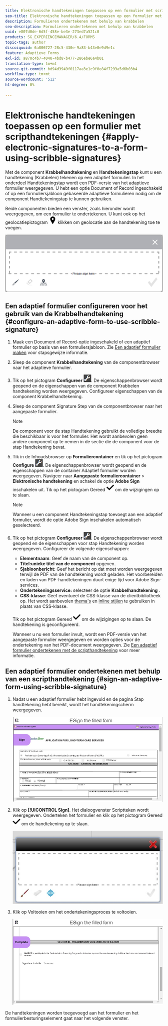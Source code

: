 ```yaml
---
title: Elektronische handtekeningen toepassen op een formulier met scripthandtekeningen
seo-title: Elektronische handtekeningen toepassen op een formulier met scripthandtekeningen
description: Formulieren ondertekenen met behulp van krabbelen
seo-description: Formulieren ondertekenen met behulp van krabbelen
uuid: e807d0de-6d5f-458e-be3e-273ed7a521c0
products: SG_EXPERIENCEMANAGER/6.4/FORMS
topic-tags: author
discoiquuid: 6a806727-28c5-430e-9a83-b43e0e9d9e1c
feature: Adaptieve Forms
exl-id: a870c4b7-4040-4bd8-b477-286ebe6a4b01
translation-type: tm+mt
source-git-commit: bd94d3949f0117aa3e1c9f0e84f7293a5d6b03b4
workflow-type: tm+mt
source-wordcount: '512'
ht-degree: 0%

---
```


# Elektronische handtekeningen toepassen op een formulier met scripthandtekeningen {#apply-electronic-signatures-to-a-form-using-scribble-signatures}

Met de component **Krabbelhandtekening** en **Handtekeningstap** kunt u een handtekening (Krabbelen) tekenen op een adaptief formulier. In het onderdeel Handtekeningstap wordt een PDF-versie van het adaptieve formulier weergegeven. U hebt een optie Document of Record ingeschakeld of op een formuliersjabloon gebaseerde adaptieve formulieren nodig om de component Handtekeningstap te kunnen gebruiken.

Beide componenten bieden een venster, zoals hieronder wordt weergegeven, om een formulier te ondertekenen. U kunt ook op het geolocatiepictogram ![aem_6_3_geolocation](assets/aem_6_3_geolocation.png) klikken om geolocatie aan de handtekening toe te voegen.

![Dialoogvenster Krabbelen](assets/scribble-signature.png)

## Een adaptief formulier configureren voor het gebruik van de Krabbelhandtekening {#configure-an-adaptive-form-to-use-scribble-signature}

1. Maak een Document of Record-optie ingeschakeld of een adaptief formulier op basis van een formuliersjabloon. Zie [Een adaptief formulier maken](/help/forms/using/creating-adaptive-form.md) voor stapsgewijze informatie.
1. Sleep de component **Krabbelhandtekening** van de componentbrowser naar het adaptieve formulier.
1. Tik op het pictogram **Configureer** ![configure](assets/configure.png). De eigenschappenbrowser wordt geopend en de eigenschappen van de component Krabbelen handtekening worden weergegeven. Configureer eigenschappen van de component Krabbelhandtekening.
1. Sleep de component Signature Step van de componentbrowser naar het aangepaste formulier.

   >[!NOTE]
   >
   >De component voor de stap Handtekening gebruikt de volledige breedte die beschikbaar is voor het formulier. Het wordt aanbevolen geen andere component op te nemen in de sectie die de component voor de stap Handtekening bevat.

1. Tik in de Inhoudsbrowser op **Formuliercontainer** en tik op het pictogram **Configure** ![configure](assets/configure.png). De eigenschappenbrowser wordt geopend en de eigenschappen van de container Adaptief formulier worden weergegeven. Navigeer naar **Aangepaste formuliercontainer** > **Elektronische handtekening** en schakel de optie **Adobe Sign** inschakelen uit. Tik op het pictogram Gereed ![aem_6_3_forms_save](assets/aem_6_3_forms_save.png) om de wijzigingen op te slaan.

   >[!NOTE]
   >
   >Wanneer u een component Handtekeningstap toevoegt aan een adaptief formulier, wordt de optie Adobe Sign inschakelen automatisch geselecteerd.

1. Tik op het pictogram **Configureer** ![configure](assets/configure.png). De eigenschappenbrowser wordt geopend en de eigenschappen voor stap Handtekening worden weergegeven. Configureer de volgende eigenschappen:

   * **Elementnaam**: Geef de naam van de component op.
   * **Titel:unieke titel van de component** opgeven.
   * **Sjabloonbericht:** Geef het bericht op dat moet worden weergegeven terwijl de PDF van de handtekening wordt geladen. Het voorbereiden en laden van PDF-handtekeningen duurt enige tijd voor Adobe Sign-services.
   * **Ondertekeningsservice:** selecteer de optie  **Krabbelhandtekening** .
   * **CSS-klasse**: Geef eventueel de CSS-klasse van de clientbibliotheek op. Het wordt aanbevolen [thema&#39;s](/help/forms/using/themes.md) en [inline stijlen](/help/forms/using/inline-style-adaptive-forms.md) te gebruiken in plaats van CSS-klasse.

   Tik op het pictogram Gereed ![aem_6_3_forms_save](assets/aem_6_3_forms_save.png) om de wijzigingen op te slaan. De handtekening is geconfigureerd.

   Wanneer u nu een formulier invult, wordt een PDF-versie van het aangepaste formulier weergegeven en worden opties voor de ondertekening van het PDF-document weergegeven. Zie [Een adaptief formulier ondertekenen met de scripthandtekening](/help/forms/using/signing-forms-using-scribble.md#p-sign-an-adaptive-form-using-scribble-signature-p) voor meer informatie.

## Een adaptief formulier ondertekenen met behulp van een scripthandtekening {#sign-an-adaptive-form-using-scribble-signature}

1. Nadat u een adaptief formulier hebt ingevuld en de pagina Stap handtekening hebt bereikt, wordt het handtekeningscherm weergegeven.

   ![Handtekeningscherm voor EchoSign-pagina](assets/esignscribblesign.jpg)

1. Klik op **[!UICONTROL Sign]**. Het dialoogvenster Scriptteken wordt weergegeven. Onderteken het formulier en klik op het pictogram Gereed ![aem_6_3_forms_save](assets/aem_6_3_forms_save.png) om de handtekening op te slaan.

   ![Dialoogvenster Krabbelen](assets/scribblewidget.jpg)

1. Klik op Voltooien om het ondertekeningsproces te voltooien.

   ![Voltooi het ondertekeningsproces](assets/scribblecomplete.jpg)

De handtekeningen worden toegevoegd aan het formulier en het formulierbesturingselement gaat naar het volgende venster.
